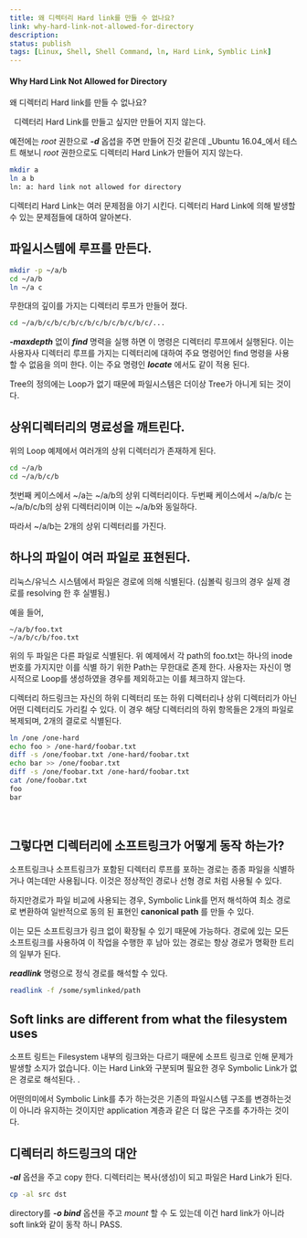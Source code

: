 ```yaml
---
title: 왜 디렉터리 Hard link를 만들 수 없나요?
link: why-hard-link-not-allowed-for-directory
description: 
status: publish
tags: [Linux, Shell, Shell Command, ln, Hard Link, Symblic Link]
---
```


#### Why Hard Link Not Allowed for Directory
왜 디렉터리 Hard link를 만들 수 없나요?

  디렉터리 Hard Link를 만들고 싶지만 만들어 지지 않는다. 

예전에는 _root_ 권한으로 _**-d**_ 옵셥을 주면 만들어 진것 같은데 _Ubuntu 16.04_에서 테스트 해보니 _root_ 권한으로도 디렉터리 Hard Link가 만들어 지지 않는다. 
    
```bash    
mkdir a
ln a b
ln: a: hard link not allowed for directory
```


디렉터리 Hard Link는 여러 문제점을 야기 시킨다. 디렉터리 Hard Link에 의해 발생할 수 있는 문제점들에 대하여 알아본다. 

## 파일시스템에 루프를 만든다.
    
```bash    
mkdir -p ~/a/b
cd ~/a/b
ln ~/a c
```

<!--more-->

무한대의 깊이를 가지는 디렉터리 루프가 만들어 졌다. 
    
```bash    
cd ~/a/b/c/b/c/b/c/b/c/b/c/b/c/b/c/...
```
    

_**-maxdepth**_ 없이 _**find**_ 명력을 실행 하면 이 명령은 디렉터리 루프에서 실행된다. 이는 사용자사 디렉터리 루프를 가지는 디렉터리에 대하여 주요 명령어인 find 명령을 사용 할 수 없음을 의미 한다. 이는 주요 명령인 _**locate**_ 에서도 같이 적용 된다. 

Tree의 정의에는 Loop가 없기 때문에 파일시스템은 더이상 Tree가 아니게 되는 것이다. 

## 상위디렉터리의 명료성을 깨트린다.

위의 Loop 예제에서 여러개의 상위 디렉터리가 존재하게 된다. 
    
```bash
cd ~/a/b
cd ~/a/b/c/b
```

첫번째 케이스에서 ~/a는 ~/a/b의 상위 디렉터리이다. 두번째 케이스에서 ~/a/b/c 는 ~/a/b/c/b의 상위 디렉터리이며 이는 ~/a/b와 동일하다. 

따라서 ~/a/b는 2개의 상위 디렉터리를 가진다. 

## 하나의 파일이 여러 파일로 표현된다.

리눅스/유닉스 시스템에서 파일은 경로에 의해 식별된다. (심볼릭 링크의 경우 실제 경로를 resolving 한 후 실별됨.) 

예을 들어, 
    
```    
~/a/b/foo.txt
~/a/b/c/b/foo.txt
```
    

위의 두 파일은 다른 파일로 식별된다. 위 예제에서 각 path의 foo.txt는 하나의 inode 번호를 가지지만 이를 식별 하기 위한 Path는 무한대로 존제 한다. 사용자는 자신이 명시적으로 Loop를 생성하였을 경우를 제외하고는 이를 체크하지 않는다. 

디렉터리 하드링크는 자신의 하위 디렉터리 또는 하위 디렉터리나 상위 디렉터리가 아닌 어떤 디렉터리도 가리킬 수 있다. 이 경우 해당 디렉터리의 하위 항목들은 2개의 파일로 복제되며, 2개의 결로로 식별된다. 
    
```bash    
ln /one /one-hard 
echo foo > /one-hard/foobar.txt 
diff -s /one/foobar.txt /one-hard/foobar.txt
echo bar >> /one/foobar.txt 
diff -s /one/foobar.txt /one-hard/foobar.txt 
cat /one/foobar.txt 
foo 
bar
```
    

 

## 그렇다면 디렉터리에 소프트링크가 어떻게 동작 하는가?

소프트링크나 소프트링크가 포함된 디렉터리 루프를 포하는 경로는 종종 파일을 식별하거나 여는데만 사용됩니다. 이것은 정상적인 경로나 선형 경로 처럼 사용될 수 있다. 

하지만경로가 파일 비교에 사용되는 경우, Symbolic Link를 먼저 해석하여 최소 경로로 변환하여 일반적으로 동의 된 표현인 **canonical path** 를 만들 수 있다. 

이는 모든 소프트링크가 링크 없이 확장될 수 있기 때문에 가능하다. 경로에 있는 모든 소프트링크를 사용하여 이 작업을 수행한 후 남아 있는 경로는 항상 경로가 명확한 트리의 일부가 된다. 

_**readlink**_ 명령으로 정식 경로를 해석할 수 있다. 
    
```bash    
readlink -f /some/symlinked/path
```
    

## Soft links are different from what the filesystem uses

소프트 링트는 Filesystem 내부의 링크와는 다르기 때문에 소프트 링크로 인해 문제가 발생할 소지가 없습니다. 이는 Hard Link와 구분되며 필요한 경우 Symbolic Link가 없은 경로로 해석된다. . 

어떤의미에서 Symbolic Link를 추가 하는것은 기존의 파일시스템 구조를 변경하는것이 아니라 유지하는 것이지만 application 계층과 같은 더 많은 구조를 추가하는 것이다. 

## 디렉터리 하드링크의 대안

**_-al_** 옵션을 주고 copy 한다. 디렉터리는 복사(생성)이 되고 파일은 Hard Link가 된다. 
    
```bash    
cp -al src dst
```
directory를 _**-o bind**_ 옵션을 주고 _mount_ 할 수 도 있는데 이건 hard link가 아니라 soft link와 같이 동작 하니 PASS.
